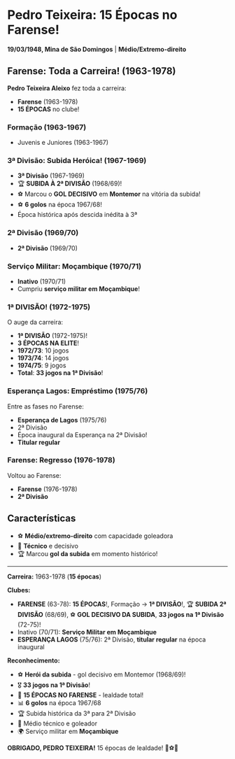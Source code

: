# Pedro Teixeira: 15 Épocas no Farense!

**19/03/1948, Mina de São Domingos** | **Médio/Extremo-direito**

## Farense: Toda a Carreira! (1963-1978)

**Pedro Teixeira Aleixo** fez toda a carreira:
- **Farense** (1963-1978)
- **15 ÉPOCAS** no clube!

### Formação (1963-1967)

- Juvenis e Juniores (1963-1967)

### 3ª Divisão: Subida Heróica! (1967-1969)

- **3ª Divisão** (1967-1969)
- 🏆 **SUBIDA À 2ª DIVISÃO** (1968/69)!
- ⚽ Marcou o **GOL DECISIVO** em **Montemor** na vitória da subida!
- ⚽ **6 golos** na época 1967/68!
- Época histórica após descida inédita à 3ª

### 2ª Divisão (1969/70)

- **2ª Divisão** (1969/70)

### Serviço Militar: Moçambique (1970/71)

- **Inativo** (1970/71)
- Cumpriu **serviço militar em Moçambique**!

### 1ª DIVISÃO! (1972-1975)

O auge da carreira:
- **1ª DIVISÃO** (1972-1975)!
- **3 ÉPOCAS NA ELITE**!
- **1972/73**: 10 jogos
- **1973/74**: 14 jogos
- **1974/75**: 9 jogos
- **Total**: **33 jogos na 1ª Divisão**!

### Esperança Lagos: Empréstimo (1975/76)

Entre as fases no Farense:
- **Esperança de Lagos** (1975/76)
- 2ª Divisão
- Época inaugural da Esperança na 2ª Divisão!
- **Titular regular**

### Farense: Regresso (1976-1978)

Voltou ao Farense:
- **Farense** (1976-1978)
- **2ª Divisão**

## Características

- ⚽ **Médio/extremo-direito** com capacidade goleadora
- 🎯 **Técnico** e decisivo
- 🏆 Marcou **gol da subida** em momento histórico!

---

**Carreira:** 1963-1978 (**15 épocas**)

**Clubes:**
- **FARENSE** (63-78): **15 ÉPOCAS**!, Formação → **1ª DIVISÃO**!, 🏆 **SUBIDA 2ª DIVISÃO** (68/69), ⚽ **GOL DECISIVO DA SUBIDA**, **33 jogos na 1ª Divisão** (72-75)!
- Inativo (70/71): **Serviço Militar em Moçambique**
- **ESPERANÇA LAGOS** (75/76): 2ª Divisão, **titular regular** na época inaugural

**Reconhecimento:**
- ⚽ **Herói da subida** - gol decisivo em Montemor (1968/69)!
- 🎖️ **33 jogos na 1ª Divisão**!
- 🦁 **15 ÉPOCAS NO FARENSE** - lealdade total!
- 📊 **6 golos** na época 1967/68
- 🏆 Subida histórica da 3ª para 2ª Divisão
- 🎯 Médio técnico e goleador
- 🌍 Serviço militar em **Moçambique**

**OBRIGADO, PEDRO TEIXEIRA!** 15 épocas de lealdade! 🦁⚽💛
